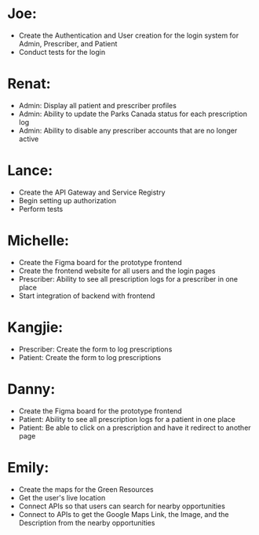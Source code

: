 # Joe:
- Create the Authentication and User creation for the login system for Admin, Prescriber, and Patient
- Conduct tests for the login

# Renat:
- Admin: Display all patient and prescriber profiles
- Admin: Ability to update the Parks Canada status for each prescription log
- Admin: Ability to disable any prescriber accounts that are no longer active

# Lance:
- Create the API Gateway and Service Registry
- Begin setting up authorization
- Perform tests 

# Michelle:
- Create the Figma board for the prototype frontend
- Create the frontend website for all users and the login pages
- Prescriber: Ability to see all prescription logs for a prescriber in one place
- Start integration of backend with frontend

# Kangjie:
- Prescriber: Create the form to log prescriptions
- Patient: Create the form to log prescriptions

# Danny:
- Create the Figma board for the prototype frontend
- Patient: Ability to see all prescription logs for a patient in one place
- Patient: Be able to click on a prescription and have it redirect to another page

# Emily:
- Create the maps for the Green Resources
- Get the user's live location
- Connect APIs so that users can search for nearby opportunities
- Connect to APIs to get the Google Maps Link, the Image, and the Description from the nearby opportunities
